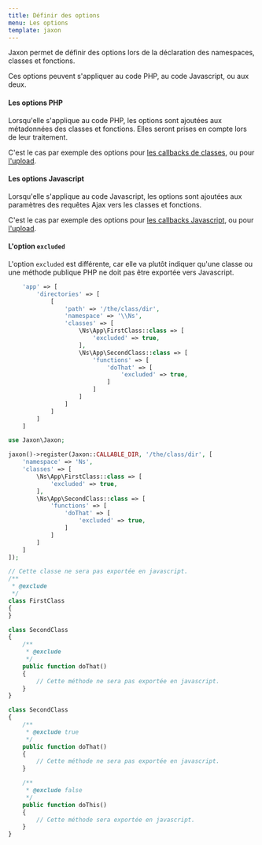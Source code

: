 ```yaml
---
title: Définir des options
menu: Les options
template: jaxon
---
```


Jaxon permet de définir des options lors de la déclaration des namespaces, classes et fonctions.

Ces options peuvent s'appliquer au code PHP, au code Javascript, ou aux deux.

#### Les options PHP

Lorsqu'elle s'applique au code PHP, les options sont ajoutées aux métadonnées des classes et fonctions.
Elles seront prises en compte lors de leur traitement.

C'est le cas par exemple des options pour [les callbacks de classes](../../requests/php-callbacks.html), ou pour [l'upload](../../features/upload.html).

#### Les options Javascript

Lorsqu'elle s'applique au code Javascript, les options sont ajoutées aux paramètres des requêtes Ajax vers les classes et fonctions.

C'est le cas par exemple des options pour [les callbacks Javascript](../../requests/js-callbacks.html), ou pour [l'upload](../../features/upload.html).

#### L'option `excluded`

L'option `excluded` est différente, car elle va plutôt indiquer qu'une classe ou une méthode publique PHP ne doit pas être exportée vers Javascript.

```php
    'app' => [
        'directories' => [
            [
                'path' => '/the/class/dir',
                'namespace' => '\\Ns',
                'classes' => [
                    \Ns\App\FirstClass::class => [
                        'excluded' => true,
                    ],
                    \Ns\App\SecondClass::class => [
                        'functions' => [
                            'doThat' => [
                                'excluded' => true,
                            ]
                        ]
                    ]
                ]
            ]
        ]
    ]
```

```php
use Jaxon\Jaxon;

jaxon()->register(Jaxon::CALLABLE_DIR, '/the/class/dir', [
    'namespace' => 'Ns',
    'classes' => [
        \Ns\App\FirstClass::class => [
            'excluded' => true,
        ],
        \Ns\App\SecondClass::class => [
            'functions' => [
                'doThat' => [
                    'excluded' => true,
                ]
            ]
        ]
    ]
]);
```

```php
// Cette classe ne sera pas exportée en javascript.
/**
 * @exclude
 */
class FirstClass
{
}
```

```php
class SecondClass
{
    /**
     * @exclude
     */
    public function doThat()
    {
        // Cette méthode ne sera pas exportée en javascript.
    }
}
```

```php
class SecondClass
{
    /**
     * @exclude true
     */
    public function doThat()
    {
        // Cette méthode ne sera pas exportée en javascript.
    }

    /**
     * @exclude false
     */
    public function doThis()
    {
        // Cette méthode sera exportée en javascript.
    }
}
```
